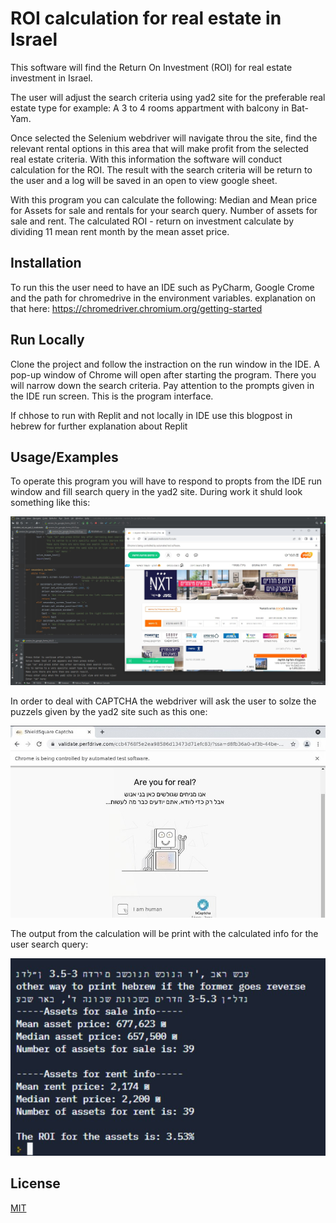 # ROI calculation for real estate in Israel

This software will find the Return On Investment (ROI) for real estate investment in Israel. 

The user will adjust the search criteria using yad2 site for the preferable real 
estate type for example: A 3 to 4 rooms appartment with balcony in Bat-Yam. 

Once selected the Selenium webdriver will navigate throu the site, 
find the relevant rental options in this area that will make profit from the selected real
estate criteria. With this information the software will conduct calculation for the ROI.
The result with the search criteria will be return to the user and a log will be saved
in an open to view google sheet.

With this program you can calculate the following:
Median and Mean price for Assets for sale and rentals for your search query.
Number of assets for sale and rent.
The calculated ROI - return on investment calculate by dividing 
11 mean rent month by the mean asset price.


## Installation

To run this the user need to have an IDE such as PyCharm, 
Google Crome and the path for chromedrive in the environment
variables. explanation on that here: https://chromedriver.chromium.org/getting-started 

## Run Locally

Clone the project and follow the instraction on the run window in the IDE. A pop-up
window of Chrome will open after starting the program. There you will narrow down the
search criteria. Pay attention to the prompts given in the IDE run screen. This is the 
program interface. 

If chhose to run with Replit and not locally in IDE use this blogpost 
in hebrew for further explanation about Replit


## Usage/Examples

To operate this program you will have to respond to propts from the IDE run window and fill
search query in the yad2 site. During work it shuld look something like this:

![Alt text](Screenshot_1.jpg?raw=true "Optional Title")

In order to deal with CAPTCHA  the webdriver will ask the user to solze
the puzzels given by the yad2 site such as this one:

![Alt text](Screenshot_3.jpg?raw=true "Optional Title")

The output from the calculation will be print with the calculated info for 
the user search query:

![Alt text](Screenshot_2.jpg?raw=true "Optional Title")



## License

[MIT](https://choosealicense.com/licenses/mit/)

